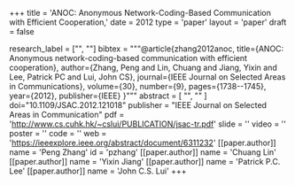 +++
title = 'ANOC: Anonymous Network-Coding-Based Communication with Efficient Cooperation,'
date = 2012
type = 'paper'
layout = 'paper'
draft = false

research_label = ["", ""]
bibtex = """@article{zhang2012anoc,
  title={ANOC: Anonymous network-coding-based communication with efficient cooperation},
  author={Zhang, Peng and Lin, Chuang and Jiang, Yixin and Lee, Patrick PC and Lui, John CS},
  journal={IEEE Journal on Selected Areas in Communications},
  volume={30},
  number={9},
  pages={1738--1745},
  year={2012},
  publisher={IEEE}
}"""
abstract = [
    "",
    ""
]
doi="10.1109/JSAC.2012.121018"
publisher = "IEEE Journal on Selected Areas in Communication"
pdf = 'http://www.cs.cuhk.hk/~cslui/PUBLICATION/jsac-tr.pdf'
slide = ''
video = ''
poster = ''
code = ''
web = 'https://ieeexplore.ieee.org/abstract/document/6311232'
[[paper.author]]
    name = 'Peng Zhang'
    id = 'pzhang'
[[paper.author]]
    name = 'Chuang Lin'
[[paper.author]]
    name = 'Yixin Jiang'
[[paper.author]]
    name = 'Patrick P.C. Lee'
[[paper.author]]
    name = 'John C.S. Lui'
+++
